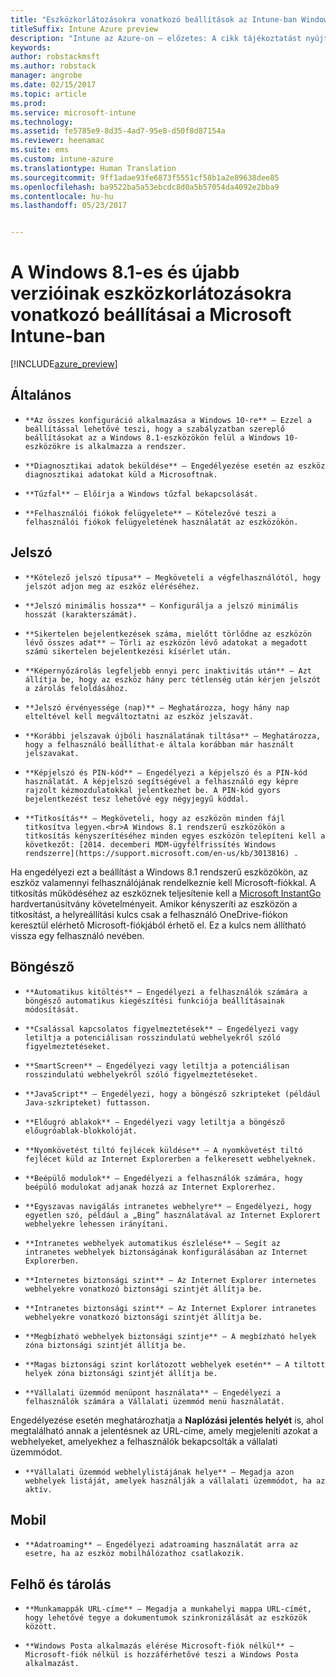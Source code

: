 ```yaml
---
title: "Eszközkorlátozásokra vonatkozó beállítások az Intune-ban Windows 8.1 esetén"
titleSuffix: Intune Azure preview
description: "Intune az Azure-on – előzetes: A cikk tájékoztatást nyújt az Intune azon beállításairól, amelyekkel szabályozhatók az eszközbeállítások, illetve a funkciók köre a Windows 8.1-eszközökön."
keywords: 
author: robstackmsft
ms.author: robstack
manager: angrobe
ms.date: 02/15/2017
ms.topic: article
ms.prod: 
ms.service: microsoft-intune
ms.technology: 
ms.assetid: fe5785e9-8d35-4ad7-95e8-d50f8d87154a
ms.reviewer: heenamac
ms.suite: ems
ms.custom: intune-azure
ms.translationtype: Human Translation
ms.sourcegitcommit: 9ff1adae93fe6873f5551cf58b1a2e89638dee85
ms.openlocfilehash: ba9522ba5a53ebcdc8d0a5b57054da4092e2bba9
ms.contentlocale: hu-hu
ms.lasthandoff: 05/23/2017


---
```


# <a name="windows-81-and-later-device-restriction-settings-in-microsoft-intune"></a>A Windows 8.1-es és újabb verzióinak eszközkorlátozásokra vonatkozó beállításai a Microsoft Intune-ban

[!INCLUDE[azure_preview](./includes/azure_preview.md)]

## <a name="general"></a>Általános
-     **Az összes konfiguráció alkalmazása a Windows 10-re** – Ezzel a beállítással lehetővé teszi, hogy a szabályzatban szereplő beállításokat az a Windows 8.1-eszközökön felül a Windows 10-eszközökre is alkalmazza a rendszer.
-     **Diagnosztikai adatok beküldése** – Engedélyezése esetén az eszköz diagnosztikai adatokat küld a Microsoftnak.
-     **Tűzfal** – Előírja a Windows tűzfal bekapcsolását.
-     **Felhasználói fiókok felügyelete** – Kötelezővé teszi a felhasználói fiókok felügyeletének használatát az eszközökön.
## <a name="password"></a>Jelszó
-     **Kötelező jelszó típusa** – Megköveteli a végfelhasználótól, hogy jelszót adjon meg az eszköz eléréséhez.
-     **Jelszó minimális hossza** – Konfigurálja a jelszó minimális hosszát (karakterszámát).
-     **Sikertelen bejelentkezések száma, mielőtt törlődne az eszközön lévő összes adat** – Törli az eszközön lévő adatokat a megadott számú sikertelen bejelentkezési kísérlet után.
-     **Képernyőzárolás legfeljebb ennyi perc inaktivitás után** – Azt állítja be, hogy az eszköz hány perc tétlenség után kérjen jelszót a zárolás feloldásához.
-     **Jelszó érvényessége (nap)** – Meghatározza, hogy hány nap elteltével kell megváltoztatni az eszköz jelszavát.
-     **Korábbi jelszavak újbóli használatának tiltása** – Meghatározza, hogy a felhasználó beállíthat-e általa korábban már használt jelszavakat.
-     **Képjelszó és PIN-kód** – Engedélyezi a képjelszó és a PIN-kód használatát. A képjelszó segítségével a felhasználó egy képre rajzolt kézmozdulatokkal jelentkezhet be. A PIN-kód gyors bejelentkezést tesz lehetővé egy négyjegyű kóddal.
-     **Titkosítás** – Megköveteli, hogy az eszközön minden fájl titkosítva legyen.<br>A Windows 8.1 rendszerű eszközökön a titkosítás kényszerítéséhez minden egyes eszközön telepíteni kell a következőt: [2014. decemberi MDM-ügyfélfrissítés Windows rendszerre](https://support.microsoft.com/en-us/kb/3013816) .
Ha engedélyezi ezt a beállítást a Windows 8.1 rendszerű eszközökön, az eszköz valamennyi felhasználójának rendelkeznie kell Microsoft-fiókkal.
A titkosítás működéséhez az eszköznek teljesítenie kell a [Microsoft InstantGo](https://blogs.windows.com/windowsexperience/2014/06/19/instantgo-a-better-way-to-sleep/#IBHULcTfI4PokO8X.97) hardvertanúsítvány követelményeit.
Amikor kényszeríti az eszközön a titkosítást, a helyreállítási kulcs csak a felhasználó OneDrive-fiókon keresztül elérhető Microsoft-fiókjából érhető el. Ez a kulcs nem állítható vissza egy felhasználó nevében.     



## <a name="browser"></a>Böngésző
-     **Automatikus kitöltés** – Engedélyezi a felhasználók számára a böngésző automatikus kiegészítési funkciója beállításainak módosítását.
-     **Csalással kapcsolatos figyelmeztetések** – Engedélyezi vagy letiltja a potenciálisan rosszindulatú webhelyekről szóló figyelmeztetéseket.
-     **SmartScreen** – Engedélyezi vagy letiltja a potenciálisan rosszindulatú webhelyekről szóló figyelmeztetéseket.
-     **JavaScript** – Engedélyezi, hogy a böngésző szkripteket (például Java-szkripteket) futtasson.
-     **Előugró ablakok** – Engedélyezi vagy letiltja a böngésző előugróablak-blokkolóját.
-     **Nyomkövetést tiltó fejlécek küldése** – A nyomkövetést tiltó fejlécet küld az Internet Explorerben a felkeresett webhelyeknek.
-     **Beépülő modulok** – Engedélyezi a felhasználók számára, hogy beépülő modulokat adjanak hozzá az Internet Explorerhez.
-     **Egyszavas navigálás intranetes webhelyre** – Engedélyezi, hogy egyetlen szó, például a „Bing” használatával az Internet Explorert webhelyekre lehessen irányítani.
-     **Intranetes webhelyek automatikus észlelése** – Segít az intranetes webhelyek biztonságának konfigurálásában az Internet Explorerben.
-     **Internetes biztonsági szint** – Az Internet Explorer internetes webhelyekre vonatkozó biztonsági szintjét állítja be.
-     **Intranetes biztonsági szint** – Az Internet Explorer intranetes webhelyekre vonatkozó biztonsági szintjét állítja be.
-     **Megbízható webhelyek biztonsági szintje** – A megbízható helyek zóna biztonsági szintjét állítja be.
-     **Magas biztonsági szint korlátozott webhelyek esetén** – A tiltott helyek zóna biztonsági szintjét állítja be.
-     **Vállalati üzemmód menüpont használata** – Engedélyezi a felhasználók számára a Vállalati üzemmód menü használatát.
Engedélyezése esetén meghatározhatja a **Naplózási jelentés helyét** is, ahol megtalálható annak a jelentésnek az URL-címe, amely megjeleníti azokat a webhelyeket, amelyekhez a felhasználók bekapcsolták a vállalati üzemmódot.
-     **Vállalati üzemmód webhelylistájának helye** – Megadja azon webhelyek listáját, amelyek használják a vállalati üzemmódot, ha az aktív.
## <a name="cellular"></a>Mobil
-     **Adatroaming** – Engedélyezi adatroaming használatát arra az esetre, ha az eszköz mobilhálózathoz csatlakozik.
## <a name="cloud-and-storage"></a>Felhő és tárolás
-     **Munkamappák URL-címe** – Megadja a munkahelyi mappa URL-címét, hogy lehetővé tegye a dokumentumok szinkronizálását az eszközök között.
-     **Windows Posta alkalmazás elérése Microsoft-fiók nélkül** – Microsoft-fiók nélkül is hozzáférhetővé teszi a Windows Posta alkalmazást.     


